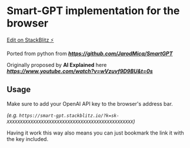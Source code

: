 # Smart-GPT implementation for the browser

[Edit on StackBlitz ⚡️](https://stackblitz.com/edit/smart-gpt)

Ported from python from ***https://github.com/JarodMica/SmartGPT***
 
Originally proposed by **AI Explained** here ***https://www.youtube.com/watch?v=wVzuvf9D9BU&t=0s***
 
## Usage

Make sure to add your OpenAI API key to the browser's address bar.

*(e.g. `https://smart-gpt.stackblitz.io/?k=sk-XXXXXXXXXXXXXXXXXXXXXXXXXXXXXXXXXXXXXXXXXXXXXXXX`)*

Having it work this way also means you can just bookmark the link it with the key included.